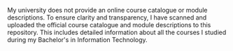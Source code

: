 My university does not provide an online course catalogue or module descriptions. To ensure clarity and transparency, I have scanned and uploaded the official course catalogue and module descriptions to this repository. This includes detailed information about all the courses I studied during my Bachelor's in Information Technology.

